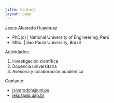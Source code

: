 ```yaml
---
title: Contact
layout: page
---
```


Jesus Alvarado Huayhuaz
- PhD(c) | National University of Engineering, Perú
- MSc. | Sao Paulo University, Brazil

Actividades:

1. Investigación científica
2. Docencia universitaria
3. Asesoría y colaboración académica

Contacto:

- jalvaradoh@uni.pe
- jesus@iq.usp.br
